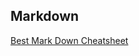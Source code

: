 Markdown
---

[Best Mark Down Cheatsheet](https://github.com/adam-p/markdown-here/wiki/Markdown-Cheatsheet)